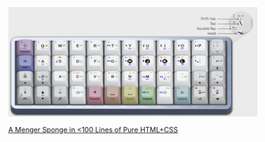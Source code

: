 
![My Planck](render.png)

[A Menger Sponge in <100 Lines of Pure HTML+CSS](https://codepen.io/middle-ages/pen/gbamJvW?editors=1100)
